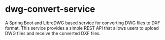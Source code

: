 # dwg-convert-service
A Spring Boot and LibreDWG based service for converting DWG files to DXF format. This service provides a simple REST API that allows users to upload DWG files and receive the converted DXF files.
